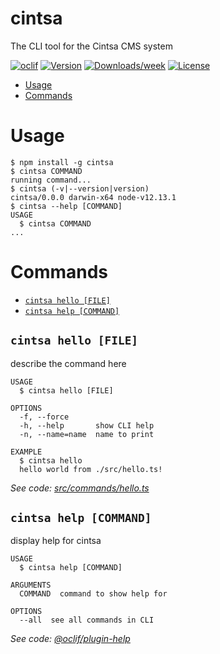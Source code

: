 cintsa
======

The CLI tool for the Cintsa CMS system

[![oclif](https://img.shields.io/badge/cli-oclif-brightgreen.svg)](https://oclif.io)
[![Version](https://img.shields.io/npm/v/cintsa.svg)](https://npmjs.org/package/cintsa)
[![Downloads/week](https://img.shields.io/npm/dw/cintsa.svg)](https://npmjs.org/package/cintsa)
[![License](https://img.shields.io/npm/l/cintsa.svg)](https://github.com/https://github.com/MikeMather/https://github.com/MikeMather/cintsa-cms-cli/blob/master/package.json)

<!-- toc -->
* [Usage](#usage)
* [Commands](#commands)
<!-- tocstop -->
# Usage
<!-- usage -->
```sh-session
$ npm install -g cintsa
$ cintsa COMMAND
running command...
$ cintsa (-v|--version|version)
cintsa/0.0.0 darwin-x64 node-v12.13.1
$ cintsa --help [COMMAND]
USAGE
  $ cintsa COMMAND
...
```
<!-- usagestop -->
# Commands
<!-- commands -->
* [`cintsa hello [FILE]`](#cintsa-hello-file)
* [`cintsa help [COMMAND]`](#cintsa-help-command)

## `cintsa hello [FILE]`

describe the command here

```
USAGE
  $ cintsa hello [FILE]

OPTIONS
  -f, --force
  -h, --help       show CLI help
  -n, --name=name  name to print

EXAMPLE
  $ cintsa hello
  hello world from ./src/hello.ts!
```

_See code: [src/commands/hello.ts](https://github.com/MikeMather/https://github.com/MikeMather/cintsa-cms-cli/blob/v0.0.0/src/commands/hello.ts)_

## `cintsa help [COMMAND]`

display help for cintsa

```
USAGE
  $ cintsa help [COMMAND]

ARGUMENTS
  COMMAND  command to show help for

OPTIONS
  --all  see all commands in CLI
```

_See code: [@oclif/plugin-help](https://github.com/oclif/plugin-help/blob/v3.2.1/src/commands/help.ts)_
<!-- commandsstop -->
